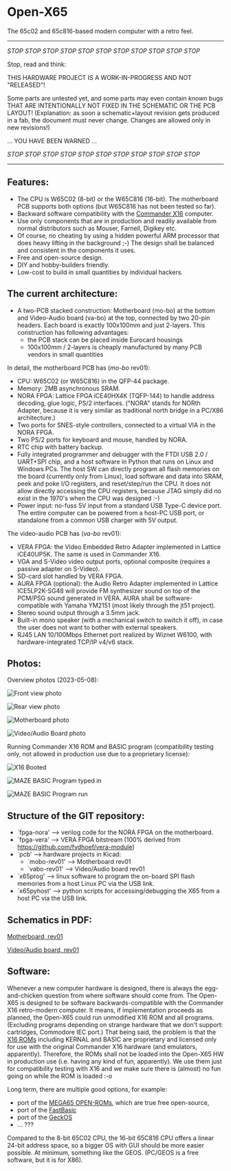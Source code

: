 Open-X65
=========

The 65c02 and 65c816-based modern computer with a retro feel.

----------------------------------------------------------------------------

*STOP* *STOP* *STOP* *STOP* *STOP* *STOP* *STOP* *STOP* *STOP* *STOP* *STOP* 

Stop, read and think:

THIS HARDWARE PROJECT IS A WORK-IN-PROGRESS AND NOT "RELEASED"!

Some parts are untested yet, and some parts may even contain *known* bugs 
THAT ARE INTENTIONALLY NOT FIXED IN THE SCHEMATIC OR THE PCB LAYOUT!
(Explanation: as soon a schematic+layout revision gets produced in a fab,
the document must never change. Changes are allowed only in new revisions!)

... YOU HAVE BEEN WARNED ...

*STOP* *STOP* *STOP* *STOP* *STOP* *STOP* *STOP* *STOP* *STOP* *STOP* *STOP* 

----------------------------------------------------------------------------


Features:
----------

* The CPU is W65C02 (8-bit) or the W65C816 (16-bit). The motherboard PCB supports both options (but W65C816 has not been tested so far).
* Backward software compatibility with the [Commander X16](https://www.commanderx16.com/) computer.
* Use only components that are in production and readily available from normal distributors such as Mouser, Farnell, Digikey etc.
* Of course, no cheating by using a hidden powerful ARM processor that does heavy lifting in the background ;-)
  The design shall be balanced and consistent in the components it uses.
* Free and open-source design.
* DIY and hobby-builders friendly.
* Low-cost to build in small quantities by individual hackers.

The current architecture:
--------------------------
* A two-PCB stacked construction: Motherboard (mo-bo) at the bottom and Video-Audio board (va-bo) at the top,
  connected by two 20-pin headers. Each board is exactly 100x100mm and just 2-layers. 
  This construction has following advantages:
  * the PCB stack can be placed inside Eurocard housings
  * 100x100mm / 2-layers is cheaply manufactured by many PCB vendors in small quantities

In detail, the motherboard PCB has (*mo-bo* rev01):
* CPU: W65C02 (or W65C816) in the QFP-44 package.
* Memory: 2MB asynchronous SRAM.
* NORA FPGA: Lattice FPGA iCE40HX4K (TQFP-144) to handle address decoding, glue logic, PS/2 interfaces. 
  ("NORA" stands for NORth Adapter, because it is very similar as traditional north bridge in a PC/X86 architecture.)
* Two ports for SNES-style controllers, connected to a virtual VIA in the NORA FPGA.
* Two PS/2 ports for keyboard and mouse, handled by NORA.
* RTC chip with battery backup.
* Fully integrated programmer and debugger with the FTDI USB 2.0 / UART+SPI chip, and a host software in Python
  that runs on Linux and Windows PCs. The host SW can directly program all flash memories on the board (currently only from Linux),
  load software and data into SRAM, peek and poke I/O registers, and reset/step/run the CPU.
  It does not allow directly accessing the CPU registers, because JTAG simply did no exist
  in the 1970's when the CPU was designed :-)
* Power input: no-fuss 5V input from a standard USB Type-C device port.
  The entire computer can be powered from a host-PC USB port, or standalone from a common USB charger with 5V output.

The video-audio PCB has (*va-bo* rev01):
* VERA FPGA: the Video Embedded Retro Adapter implemented in Lattice iCE40UP5K. The same is used in Commander X16.
* VGA and S-Video video output ports, optional composite (requires a passive adapter on S-Video).
* SD-card slot handled by VERA FPGA.
* AURA FPGA (optional): the Audio Retro Adapter implemented in Lattice ICE5LP2K-SG48 will provide FM synthesizer sound
  on top of the PCM/PSG sound generated in VERA. AURA shall be software-compatible with Yamaha YM2151 (most likely through the jt51 project).
* Stereo sound output through a 3.5mm jack.
* Built-in mono speaker (with a mechanical switch to switch it off), in case the user does not want to bother with external speakers.
* RJ45 LAN 10/100Mbps Ethernet port realized by Wiznet W6100, with hardware-integrated TCP/IP v4/v6 stack.


Photos:
--------

Overview photos (2023-05-08):

![Front view photo](Photos/frontview.jpg)

![Rear view photo](Photos/rearview.jpg)

![Motherboard photo](Photos/20230508_200750-mobo-top.jpg)

![Video/Audio Board photo](Photos/20230508_200722-vabo-top.jpg)

Running Commander X16 ROM and BASIC program (compatibility testing only, not allowed in production use due to a proprietary license):

![X16 Booted](Photos/20230514_200930_ready_print.jpg)

![MAZE BASIC Program typed in](Photos/20230514_201322-mazeprog.jpg)

![MAZE BASIC Program run](Photos/20230514_201336-mazerun.jpg)


Structure of the GIT repository:
---------------------------------

* `fpga-nora' --> verilog code for the NORA FPGA on the motherboard.
* `fpga-vera' --> VERA FPGA bitstream (100% derived from https://github.com/fvdhoef/vera-module)
* `pcb' --> hardware projects in Kicad:
  - `mobo-rev01' --> Motherboard rev01
  - `vabo-rev01' --> Video/Audio board rev01
* `x65prog' --> linux software to program the on-board SPI flash memories from a host Linux PC via the USB link.
* `x65pyhost' --> python scripts for accessing/debugging the X65 from a host PC via the USB link.


Schematics in PDF:
------------------

[Motherboard, rev01](pcb/mobo-rev01/scm-print/openX65-mobo-rev01-schematic.pdf)

[Video/Audio board, rev01](pcb/vabo-rev01/scm-prints/openX65-vabo-rev01-schematic.pdf)


Software:
-----------

Whenever a new computer hardware is designed, there is always the egg-and-chicken question from where software should come from. 
The Open-X65 is designed to be software backwards-compatible with the Commander X16 retro-modern computer.
It means, if implementation proceeds as planned, the Open-X65 could run unmodified X16 ROM and all programs.
(Excluding programs depending on strange hardware that we don't support: cartridges, Commodore IEC port.)
That being said, the problem is that the [X16 ROMs](https://github.com/commanderx16/x16-rom) including KERNAL and BASIC 
are proprietary and licensed only for use with the original Commander X16 hardware (and emulators, apparently).
Therefore, the ROMs shall not be loaded into the Open-X65 HW in production use (i.e. having any kind of fun, apparently).
We use them just for compatibility testing with X16 and we make sure there is (almost) no fun going on while the ROM is loaded :-o

Long term, there are multiple good options, for example:
* port of the [MEGA65 OPEN-ROMs](https://github.com/MEGA65/open-roms), which are true free open-source,
* port of the [FastBasic](https://github.com/dmsc/fastbasic)
* port of the [GeckOS](http://www.6502.org/users/andre/osa/index.html)
* ... ???

Compared to the 8-bit 65C02 CPU, the 16-bit 65C816 CPU offers a linear 24-bit address space, so a bigger OS with GUI should be
more easier possible. At minimum, something like the GEOS. (PC/GEOS is a free software, but it is for X86).
